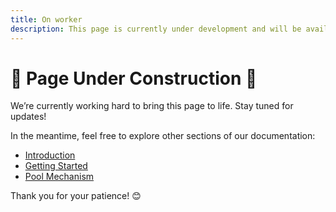 ```yaml
---
title: On worker
description: This page is currently under development and will be available soon.
---
```


# 🚧 Page Under Construction 🚧

We’re currently working hard to bring this page to life. Stay tuned for updates!  

In the meantime, feel free to explore other sections of our documentation:

- [Introduction](../about/introduction.md)
- [Getting Started](../getting/requirements.md)
- [Pool Mechanism](../pool_mechanism/principle.md)

Thank you for your patience! 😊  